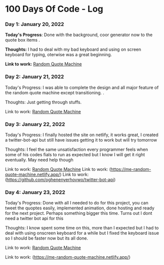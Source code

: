 # 100 Days Of Code - Log

### Day 1: January  20, 2022

**Today's Progress**: Done with the background, coor generator now to the quote box items .

**Thoughts:** I had to deal with my bad keyboard and using on screen keyboard for typing, oterwise was a great beginning.

**Link to work:** [Random Quote Machine](https://github.com/oghenenyerhovwo/Random-Quote-Machine)

### Day 2: January 21, 2022
Today's Progress: I was able to complete the design and all major feature of the random quote machine except transitioning. .

Thoughts: Just getting through stuffs.

Link to work: [Random Quote Machine](https://github.com/oghenenyerhovwo/Random-Quote-Machine)

### Day 3: January 22, 2022
Today's Progress: I finally hosted the site on netlify, it works great, I created a twitter-bot-api but still have issues getting it to work but will try tomorrow

Thoughts: I feel the same unsatisfaction every programmer feels when some of his codes fials to run as expected but I know I will get it right eventually. May need help though

Link to work: [Random Quote Machine](https://github.com/oghenenyerhovwo/Random-Quote-Machine)
Link to work: (https://me-random-quote-machine.netlify.app/)
Link to work: (https://github.com/oghenenyerhovwo/twitter-bot-api)


### Day 4: January 23, 2022
Today's Progress: Done with all I needed to do for this project, you can tweet the quoptes easily, implemented animation, done hosting and ready for the next project. Perhaps something bigger this time. Turns out I dont need a twitter bot api for this

Thoughts: I know spent some time on this, more than I expected but I had to deal with using onscreen keyboard for a while but I fixed the keyboard issue so I should be faster now but its all done.

Link to work: [Random Quote Machine](https://github.com/oghenenyerhovwo/Random-Quote-Machine)

Link to work: (https://me-random-quote-machine.netlify.app/)
